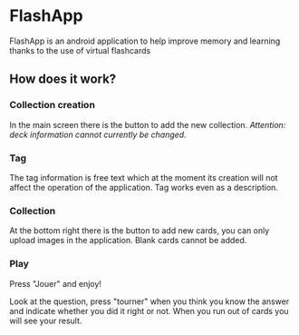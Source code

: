# FlashApp

FlashApp is an android application to help improve memory and learning thanks to the use of virtual flashcards

## How does it work?

### Collection creation

In the main screen there is the button to add the new collection.
*Attention: deck information cannot currently be changed.*

### Tag

The tag information is free text which at the moment its creation will not affect the operation of the application.
Tag works even as a description.

### Collection

At the bottom right there is the button to add new cards, you can only upload images in the application.
Blank cards cannot be added.

### Play

Press "Jouer" and enjoy!

Look at the question, press "tourner" when you think you know the answer and indicate whether you did it right or not.
When you run out of cards you will see your result.
